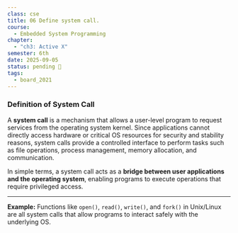 ```yaml
---
class: cse
title: 06 Define system call.
course:
  - Embedded System Programming
chapter:
  - "ch3: Active X"
semester: 6th
date: 2025-09-05
status: pending 🛑
tags:
  - board_2021
---
```


### Definition of System Call

A **system call** is a mechanism that allows a user-level program to request services from the operating system kernel. Since applications cannot directly access hardware or critical OS resources for security and stability reasons, system calls provide a controlled interface to perform tasks such as file operations, process management, memory allocation, and communication.

In simple terms, a system call acts as a **bridge between user applications and the operating system**, enabling programs to execute operations that require privileged access.

---

**Example:** Functions like `open()`, `read()`, `write()`, and `fork()` in Unix/Linux are all system calls that allow programs to interact safely with the underlying OS.